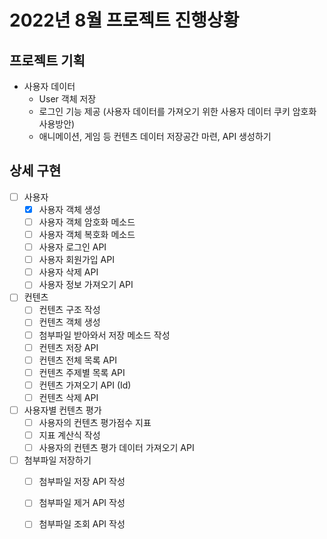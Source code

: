 # 2022년 8월 프로젝트 진행상황

## 프로젝트 기획

- 사용자 데이터
    - User 객체 저장
    - 로그인 기능 제공 (사용자 데이터를 가져오기 위한 사용자 데이터 쿠키 암호화 사용방안)
    - 애니메이션, 게임 등 컨텐츠 데이터 저장공간 마련, API 생성하기




## 상세 구현

- [ ] 사용자
    - [x] 사용자 객체 생성
    - [ ] 사용자 객체 암호화 메소드
    - [ ] 사용자 객체 복호화 메소드
    - [ ] 사용자 로그인 API
    - [ ] 사용자 회원가입 API
    - [ ] 사용자 삭제 API
    - [ ] 사용자 정보 가져오기 API
- [ ] 컨텐츠
    - [ ] 컨텐츠 구조 작성
    - [ ] 컨텐츠 객체 생성
    - [ ] 첨부파일 받아와서 저장 메소드 작성
    - [ ] 컨텐츠 저장 API
    - [ ] 컨텐츠 전체 목록 API
    - [ ] 컨텐츠 주제별 목록 API
    - [ ] 컨텐츠 가져오기 API (Id)
    - [ ] 컨텐츠 삭제 API
- [ ] 사용자별 컨텐츠 평가
    - [ ] 사용자의 컨텐츠 평가점수 지표
    - [ ] 지표 계산식 작성
    - [ ] 사용자의 컨텐츠 평가 데이터 가져오기 API
- [ ] 첨부파일 저장하기
    - [ ] 첨부파일 저장 API 작성
    - [ ] 첨부파일 제거 API 작성
    - [ ] 첨부파일 조회 API 작성


